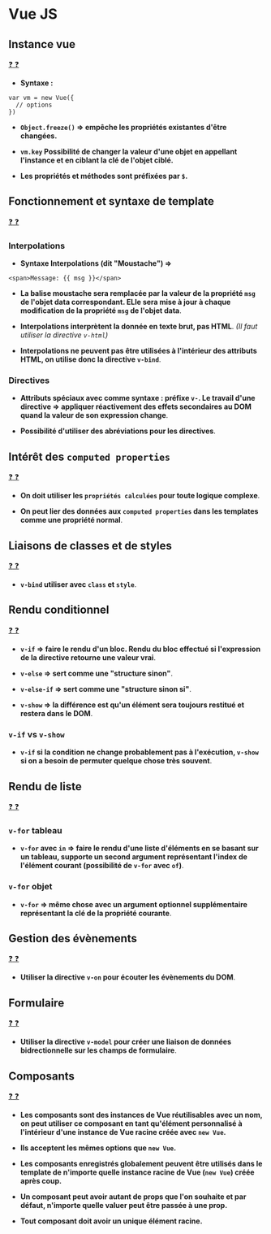 # Vue JS

## Instance vue

[:question: :question:](instanceVue.md)

* **Syntaxe :**

```
var vm = new Vue({
  // options
})
```

* **`Object.freeze()` => empêche les propriétés existantes d'être changées.**

* **`vm.key` Possibilité de changer la valeur d'une objet en appellant l'instance et en ciblant la clé de l'objet ciblé.**

* **Les propriétés et méthodes sont préfixées par `$`.**

## Fonctionnement et syntaxe de template

[:question: :question:](syntaxeTemplate.md)

### Interpolations

* **Syntaxe Interpolations (dit "Moustache") =>**

```
<span>Message: {{ msg }}</span>
```

* **La balise moustache sera remplacée par la valeur de la propriété `msg` de l'objet data correspondant. ELle sera mise à jour à chaque modification de la propriété `msg` de l'objet data**.

* **Interpolations interprètent la donnée en texte brut, pas HTML**. *(Il faut utiliser la directive `v-html`)*

* **Interpolations ne peuvent pas être utilisées à l'intérieur des attributs HTML, on utilise donc la directive `v-bind`**.


### Directives

* **Attributs spéciaux avec comme syntaxe : préfixe `v-`. Le travail d'une directive => appliquer réactivement des effets secondaires au DOM quand la valeur de son expression change**.

* **Possibilité d'utiliser des abréviations pour les directives**.

## Intérêt des `computed properties`

[:question: :question:](computedProperties.md)

* **On doit utiliser les `propriétés calculées` pour toute logique complexe**.

* **On peut lier des données aux `computed properties` dans les templates comme une propriété normal**.

## Liaisons de classes et de styles

[:question: :question:](liaisonsClassesEtStyles.md)

* **`v-bind` utiliser avec `class` et `style`**.

## Rendu conditionnel

[:question: :question:](renduConditionnel.md)

* **`v-if` => faire le rendu d'un bloc. Rendu du bloc effectué si l'expression de la directive retourne une valeur vrai**.

* **`v-else` => sert comme une "structure sinon"**.

* **`v-else-if` => sert comme une "structure sinon si"**.

* **`v-show` => la différence est qu'un élément sera toujours restitué et restera dans le DOM**.

### `v-if` vs `v-show`

* **`v-if` si la condition ne change probablement pas à l'exécution, `v-show` si on a besoin de permuter quelque chose très souvent**.

## Rendu de liste

[:question: :question:](renduListe.md)

### `v-for` tableau

* **`v-for` avec `in` => faire le rendu d'une liste d'éléments en se basant sur un tableau, supporte un second argument représentant l'index de l'élément courant (possibilité de `v-for` avec `of`)**.

### `v-for` objet

* **`v-for` => même chose avec un argument optionnel supplémentaire représentant la clé de la propriété courante**.

## Gestion des évènements

[:question: :question:](gestionEvenements.md)

* **Utiliser la directive `v-on` pour écouter les évènements du DOM**.

## Formulaire

[:question: :question:](formulaire.md)

* **Utiliser la directive `v-model` pour créer une liaison de données bidrectionnelle sur les champs de formulaire**.

## Composants

[:question: :question:](composants.md)

* **Les composants sont des instances de Vue réutilisables avec un nom, on peut utiliser ce composant en tant qu'élément personnalisé à l'intérieur d'une instance de Vue racine créée avec `new Vue`.**

* **Ils acceptent les mêmes options que `new Vue`.**

* **Les composants enregistrés globalement peuvent être utilisés dans le template de n'importe quelle instance racine de Vue (`new Vue`) créée après coup.**

* **Un composant peut avoir autant de props que l'on souhaite et par défaut, n'importe quelle valuer peut être passée à une prop.**

* **Tout composant doit avoir un unique élément racine.**
